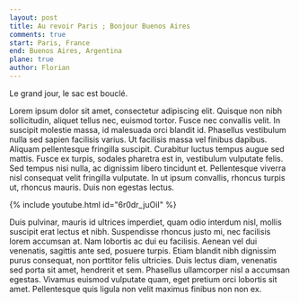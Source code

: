 ```yaml
---
layout: post
title: Au revoir Paris ; Bonjour Buenos Aires
comments: true
start: Paris, France
end: Buenos Aires, Argentina
plane: true
author: Florian
---
```


Le grand jour, le sac est bouclé.

Lorem ipsum dolor sit amet, consectetur adipiscing elit. Quisque non nibh sollicitudin, aliquet tellus nec, euismod tortor. Fusce nec convallis velit. In suscipit molestie massa, id malesuada orci blandit id. Phasellus vestibulum nulla sed sapien facilisis varius. Ut facilisis massa vel finibus dapibus. Aliquam pellentesque fringilla suscipit. Curabitur luctus tempus augue sed mattis. Fusce ex turpis, sodales pharetra est in, vestibulum vulputate felis. Sed tempus nisi nulla, ac dignissim libero tincidunt et. Pellentesque viverra nisl consequat velit fringilla vulputate. In ut ipsum convallis, rhoncus turpis ut, rhoncus mauris. Duis non egestas lectus.

<!--more-->

{% include youtube.html id="6r0dr_juOiI" %}

Duis pulvinar, mauris id ultrices imperdiet, quam odio interdum nisl, mollis suscipit erat lectus et nibh. Suspendisse rhoncus justo mi, nec facilisis lorem accumsan at. Nam lobortis ac dui eu facilisis. Aenean vel dui venenatis, sagittis ante sed, posuere turpis. Etiam blandit nibh dignissim purus consequat, non porttitor felis ultricies. Duis lectus diam, venenatis sed porta sit amet, hendrerit et sem. Phasellus ullamcorper nisl a accumsan egestas. Vivamus euismod vulputate quam, eget pretium orci lobortis sit amet. Pellentesque quis ligula non velit maximus finibus non non ex.
